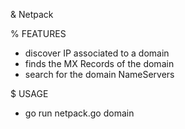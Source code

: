 & Netpack 

% FEATURES 

- discover IP associated to a domain 
- finds the MX Records of the domain 
- search for the domain NameServers


$ USAGE
- go run netpack.go domain





